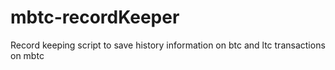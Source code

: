 mbtc-recordKeeper
=================

Record keeping script to save history information on btc and ltc transactions on mbtc
